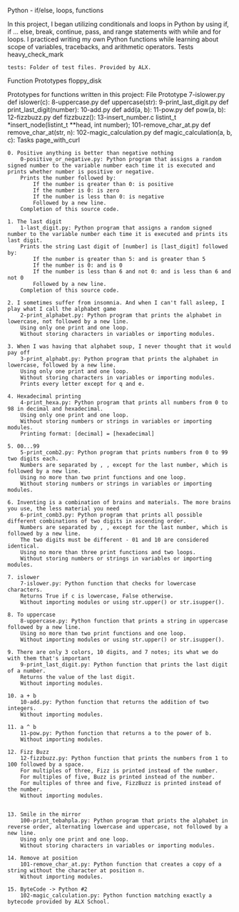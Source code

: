 Python - if/else, loops, functions

In this project, I began utilizing conditionals and loops in Python by using if, if ... else, break, continue, pass, and range statements with while and for loops. I practiced writing my own Python functions while learning about scope of variables, tracebacks, and arithmetic operators.
Tests heavy_check_mark

    tests: Folder of test files. Provided by ALX.

Function Prototypes floppy_disk

Prototypes for functions written in this project:
File 	Prototype
7-islower.py 	def islower(c):
8-uppercase.py 	def uppercase(str):
9-print_last_digit.py 	def print_last_digit(number):
10-add.py 	def add(a, b):
11-pow.py 	def pow(a, b):
12-fizzbuzz.py 	def fizzbuzz():
13-insert_number.c 	listint_t *insert_node(listint_t **head, int number);
101-remove_char_at.py 	def remove_char_at(str, n):
102-magic_calculation.py 	def magic_calculation(a, b, c):
Tasks page_with_curl

    0. Positive anything is better than negative nothing
        0-positive_or_negative.py: Python program that assigns a random signed number to the variable number each time it is executed and prints whether number is positive or negative.
        Prints the number followed by:
            If the number is greater than 0: is positive
            If the number is 0: is zero
            If the number is less than 0: is negative
            Followed by a new line.
        Completion of this source code.

    1. The last digit
        1-last_digit.py: Python program that assigns a random signed number to the variable number each time it is executed and prints its last digit.
        Prints the string Last digit of [number] is [last_digit] followed by:
            If the number is greater than 5: and is greater than 5
            If the number is 0: and is 0
            If the number is less than 6 and not 0: and is less than 6 and not 0
            Followed by a new line.
        Completion of this source code.

    2. I sometimes suffer from insomnia. And when I can't fall asleep, I play what I call the alphabet game
        2-print_alphabet.py: Python program that prints the alphabet in lowercase, not followed by a new line.
        Using only one print and one loop.
        Without storing characters in variables or importing modules.

    3. When I was having that alphabet soup, I never thought that it would pay off
        3-print_alphabt.py: Python program that prints the alphabet in lowercase, followed by a new line.
        Using only one print and one loop.
        Without storing characters in variables or importing modules.
        Prints every letter except for q and e.

    4. Hexadecimal printing
        4-print_hexa.py: Python program that prints all numbers from 0 to 98 in decimal and hexadecimal.
        Using only one print and one loop.
        Without storing numbers or strings in variables or importing modules.
        Printing format: [decimal] = [hexadecimal]

    5. 00...99
        5-print_comb2.py: Python program that prints numbers from 0 to 99 two digits each.
        Numbers are separated by , , except for the last number, which is followed by a new line.
        Using no more than two print functions and one loop.
        Without storing numbers or strings in variables or importing modules.

    6. Inventing is a combination of brains and materials. The more brains you use, the less material you need
        6-print_comb3.py: Python program that prints all possible different combinations of two digits in ascending order.
        Numbers are separated by , , except for the last number, which is followed by a new line.
        The two digits must be different - 01 and 10 are considered identical.
        Using no more than three print functions and two loops.
        Without storing numbers or strings in variables or importing modules.

    7. islower
        7-islower.py: Python function that checks for lowercase characters.
        Returns True if c is lowercase, False otherwise.
        Without importing modules or using str.upper() or str.isupper().

    8. To uppercase
        8-uppercase.py: Python function that prints a string in uppercase followed by a new line.
        Using no more than two print functions and one loop.
        Without importing modules or using str.upper() or str.isupper().

    9. There are only 3 colors, 10 digits, and 7 notes; its what we do with them that's important
        9-print_last_digit.py: Python function that prints the last digit of a number.
        Returns the value of the last digit.
        Without importing modules.

    10. a + b
        10-add.py: Python function that returns the addition of two integers.
        Without importing modules.

    11. a ^ b
        11-pow.py: Python function that returns a to the power of b.
        Without importing modules.

    12. Fizz Buzz
        12-fizzbuzz.py: Python function that prints the numbers from 1 to 100 followed by a space.
        For multiples of three, Fizz is printed instead of the number.
        For multiples of five, Buzz is printed instead of the number.
        For multiples of three and five, FizzBuzz is printed instead of the number.
        Without importing modules.

   
    13. Smile in the mirror
        100-print_tebahpla.py: Python program that prints the alphabet in reverse order, alternating lowercase and uppercase, not followed by a new line.
        Using only one print and one loop.
        Without storing characters in variables or importing modules.

    14. Remove at position
        101-remove_char_at.py: Python function that creates a copy of a string without the character at position n.
        Without importing modules.

    15. ByteCode -> Python #2
        102-magic_calculation.py: Python function matching exactly a bytecode provided by ALX School.

